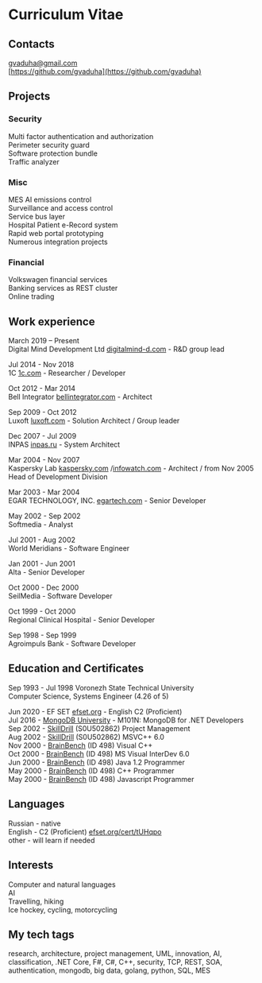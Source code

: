 # Curriculum Vitae

## Contacts
gvaduha@gmail.com  
[https://github.com/gvaduha](https://github.com/gvaduha)  

## Projects

### Security
Multi factor authentication and authorization  
Perimeter security guard  
Software protection bundle  
Traffic analyzer  

### Misc 
MES AI emissions control  
Surveillance and access control  
Service bus layer  
Hospital Patient e-Record system  
Rapid web portal prototyping  
Numerous integration projects  

### Financial
Volkswagen financial services  
Banking services as REST cluster  
Online trading  

## Work experience

March 2019 – Present  
Digital Mind Development Ltd [digitalmind-d.com](http://digitalmind-d.com) - R&D group lead  
  
Jul 2014 - Nov 2018  
1C [1c.com](http://1c.com) - Researcher / Developer  
  
Oct 2012 - Mar 2014  
Bell Integrator [bellintegrator.com](http://bellintegrator.com) - Architect  
  
Sep 2009 - Oct 2012  
Luxoft [luxoft.com](http://luxoft.com) - Solution Architect / Group leader  
  
Dec 2007 - Jul 2009  
INPAS [inpas.ru](http://inpas.ru) - System Architect  
  
Mar 2004 - Nov 2007  
Kaspersky Lab [kaspersky.com](http://kaspersky.com) /[infowatch.com](http://infowatch.com) - Architect / from Nov 2005 Head of Development Division  
  
Mar 2003 - Mar 2004  
EGAR TECHNOLOGY, INC. [egartech.com](http://egartech.com) - Senior Developer  
  
May 2002 - Sep 2002  
Softmedia - Analyst  
  
Jul 2001 - Aug 2002  
World Meridians - Software Engineer  
  
Jan 2001 - Jun 2001  
Alta - Senior Developer  
  
Oct 2000 - Dec 2000  
SeilMedia - Software Developer  
  
Oct 1999 - Oct 2000  
Regional Clinical Hospital - Senior Developer  
  
Sep 1998 - Sep 1999  
Agroimpuls Bank - Software Developer  


## Education and Certificates

Sep 1993 - Jul 1998 Voronezh State Technical University  
Computer Science, Systems Engineer (4.26 of 5)  
  
Jun 2020 - EF SET [efset.org](EF-SET-Certificate-2020-06-17.pdf) - English C2 (Proficient)  
Jul 2016 - [MongoDB University](MongoDBCertificate.pdf) - M101N: MongoDB for .NET Developers  
Sep 2002 - [SkillDrill](SkillDrillCertificates.pdf) (S0U502862) Project Management  
Aug 2002 - [SkillDrill](SkillDrillCertificates.pdf) (S0U502862) MSVC++ 6.0  
Nov 2000 - [BrainBench](BrainBenchCertificates.pdf) (ID 498) Visual C++  
Oct 2000 - [BrainBench](BrainBenchCertificates.pdf) (ID 498) MS Visual InterDev 6.0  
Jun 2000 - [BrainBench](BrainBenchCertificates.pdf) (ID 498) Java 1.2 Programmer  
May 2000 - [BrainBench](BrainBenchCertificates.pdf) (ID 498) C++ Programmer  
May 2000 - [BrainBench](BrainBenchCertificates.pdf) (ID 498) Javascript Programmer  


## Languages
Russian - native  
English - C2 (Proficient) [efset.org/cert/tUHqpo](http://efset.org/cert/tUHqpo)  
other - will learn if needed  

## Interests
Computer and natural languages  
AI  
Travelling, hiking  
Ice hockey, cycling, motorcycling  

## My tech tags
research, architecture, project management, UML, innovation, AI, classification, .NET Core, F#, C#, C++, security, TCP, REST, SOA, authentication, mongodb, big data, golang, python, SQL, MES
